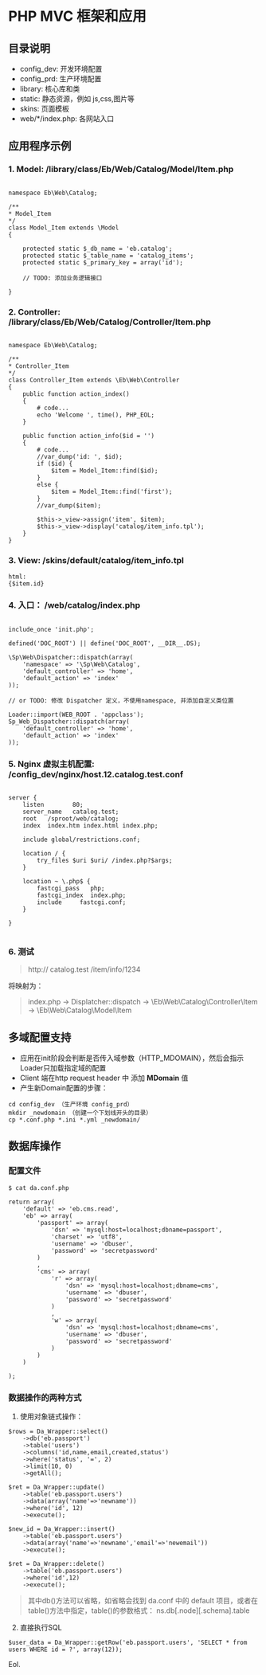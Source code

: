 # PHP MVC 框架和应用

## 目录说明

* config_dev: 开发环境配置
* config_prd: 生产环境配置
* library: 核心库和类
* static: 静态资源，例如 js,css,图片等
* skins: 页面模板
* web/*/index.php: 各网站入口

## 应用程序示例

### 1. Model: /library/class/Eb/Web/Catalog/Model/Item.php
~~~

namespace Eb\Web\Catalog;

/**
* Model_Item
*/
class Model_Item extends \Model
{
	
	protected static $_db_name = 'eb.catalog';
	protected static $_table_name = 'catalog_items';
	protected static $_primary_key = array('id');
	
	// TODO: 添加业务逻辑接口
	
}

~~~

### 2. Controller: /library/class/Eb/Web/Catalog/Controller/Item.php
~~~

namespace Eb\Web\Catalog;

/**
* Controller_Item
*/
class Controller_Item extends \Eb\Web\Controller
{	
	public function action_index()
	{
		# code...
		echo 'Welcome ', time(), PHP_EOL;
	}
	
	public function action_info($id = '')
	{
		# code...
		//var_dump('id: ', $id);
		if ($id) {
			$item = Model_Item::find($id);
		}
		else {
			$item = Model_Item::find('first');
		}
		//var_dump($item);
		
		$this->_view->assign('item', $item);
		$this->_view->display('catalog/item_info.tpl');
	}
}

~~~

### 3. View: /skins/default/catalog/item_info.tpl
~~~
html:
{$item.id}
~~~


### 4. 入口： /web/catalog/index.php
~~~

include_once 'init.php';

defined('DOC_ROOT') || define('DOC_ROOT', __DIR__.DS);

\Sp\Web\Dispatcher::dispatch(array(
	'namespace' => '\Sp\Web\Catalog',
	'default_controller' => 'home',
	'default_action' => 'index'
));

// or TODO: 修改 Dispatcher 定义，不使用namespace, 并添加自定义类位置

Loader::import(WEB_ROOT . 'appclass');
Sp_Web_Dispatcher::dispatch(array(
	'default_controller' => 'home',
	'default_action' => 'index'
));

~~~

### 5. Nginx 虚拟主机配置: /config_dev/nginx/host.12.catalog.test.conf
~~~

server {
	listen		  80;
	server_name	  catalog.test;
	root   /sproot/web/catalog;
	index  index.htm index.html index.php;

	include global/restrictions.conf;

	location / {
		try_files $uri $uri/ /index.php?$args;
	}

	location ~ \.php$ {
		fastcgi_pass   php;
		fastcgi_index  index.php;
		include		fastcgi.conf;
	}

}


~~~

### 6. 测试

> http:// catalog.test /item/info/1234

将映射为：

> index.php -> Displatcher::dispatch -> \Eb\Web\Catalog\Controller\Item -> \Eb\Web\Catalog\Model\Item



## 多域配置支持
* 应用在init阶段会判断是否传入域参数（HTTP_MDOMAIN），然后会指示Loader只加载指定域的配置
* Client 端在http request header 中 添加 **MDomain** 值
* 产生新Domain配置的步骤：

~~~
cd config_dev （生产环境 config_prd）
mkdir _newdomain （创建一个下划线开头的目录）
cp *.conf.php *.ini *.yml _newdomain/
~~~


## 数据库操作
### 配置文件

	$ cat da.conf.php

~~~
return array(
	'default' => 'eb.cms.read',
	'eb' => array(
		'passport' => array(
			'dsn' => 'mysql:host=localhost;dbname=passport',
			'charset' => 'utf8',
			'username' => 'dbuser',
			'password' => 'secretpassword'
		)
		,
		'cms' => array(
			'r' => array(
				'dsn' => 'mysql:host=localhost;dbname=cms',
				'username' => 'dbuser',
				'password' => 'secretpassword'
			)
			,
			'w' => array(
				'dsn' => 'mysql:host=localhost;dbname=cms',
				'username' => 'dbuser',
				'password' => 'secretpassword'
			)
		)
	)
	
);
~~~
### 数据操作的两种方式

1. 使用对象链式操作：

~~~
$rows = Da_Wrapper::select()
	->db('eb.passport')
	->table('users')
	->columns('id,name,email,created,status')
	->where('status', '=', 2)
	->limit(10, 0)
	->getAll();

$ret = Da_Wrapper::update()
	->table('eb.passport.users')
	->data(array('name'=>'newname'))
	->where('id', 12)
	->execute();

$new_id = Da_Wrapper::insert()
	->table('eb.passport.users')
	->data(array('name'=>'newname','email'=>'newemail'))
	->execute();

$ret = Da_Wrapper::delete()
	->table('eb.passport.users')
	->where('id',12)
	->execute();
~~~

> 其中db()方法可以省略，如省略会找到 da.conf 中的 default 项目，或者在table()方法中指定，table()的参数格式： ns.db[.node][.schema].table

2. 直接执行SQL

~~~
$user_data = Da_Wrapper::getRow('eb.passport.users', 'SELECT * from users WHERE id = ?', array(12));
~~~

Eol.

